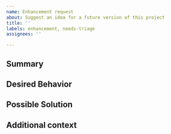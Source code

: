 ```yaml
---
name: Enhancement request
about: Suggest an idea for a future version of this project
title: ''
labels: enhancement, needs-triage
assignees: ''

---
```


[NOTE]: # ( ^^ Provide a general summary of the request in the title above. ^^ )

## Summary

[NOTE]: # ( Provide a brief overview of what the new feature is all about. )

## Desired Behavior

[NOTE]: # ( Tell us how the new feature should work. Be specific. )
[TIP]:  # ( Do NOT give us access or passwords to your New Relic account or API keys! )

## Possible Solution

[NOTE]: # ( Not required. Suggest how to implement the addition or change. )

## Additional context

[TIP]:  # ( Why does this feature matter to you? What unique circumstances do you have? )